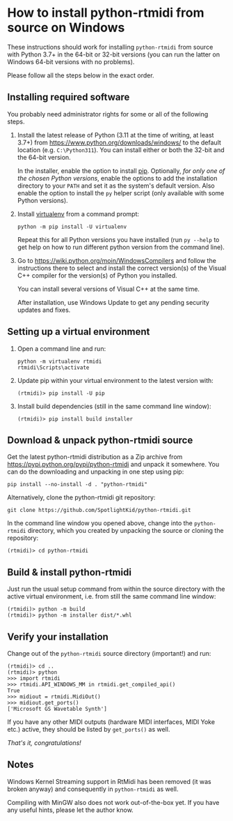 # How to install python-rtmidi from source on Windows

These instructions should work for installing `python-rtmidi` from source with
Python 3.7+ in the 64-bit or 32-bit versions (you can run the latter on Windows
64-bit versions with no problems).

Please follow all the steps below in the exact order.

## Installing required software

You probably need administrator rights for some or all of the following steps.

1.  Install the latest release of Python (3.11 at the time of writing, at least
    3.7+) from <https://www.python.org/downloads/windows/> to the default
    location (e.g. `C:\Python311`). You can install either or both the 32-bit
    and the 64-bit version.

    In the installer, enable the option to install [pip]. Optionally, *for only
    one of the chosen Python versions*, enable the options to add the
    installation directory to your `PATH` and set it as the system's default
    version. Also enable the option to install the `py` helper script (only
    available with some Python versions).

2.  Install [virtualenv] from a command prompt:

    ```console
    python -m pip install -U virtualenv
    ```

    Repeat this for all Python versions you have installed (run `py --help` to
    get help on how to run different python version from the command line).

3.  Go to <https://wiki.python.org/moin/WindowsCompilers> and follow the
    instructions there to select and install the correct version(s) of
    the Visual C++ compiler for the version(s) of Python you installed.

    You can install several versions of Visual C++ at the same time.

    After installation, use Windows Update to get any pending security updates
    and fixes.


## Setting up a virtual environment

1.  Open a command line and run:

    ```console
    python -m virtualenv rtmidi
    rtmidi\Scripts\activate
    ```

2.  Update pip within your virtual environment to the latest version with:

    ```console
    (rtmidi)> pip install -U pip
    ```

3.  Install build dependencies (still in the same command line window):

    ```console
    (rtmidi)> pip install build installer
    ```

## Download & unpack python-rtmidi source

Get the latest python-rtmidi distribution as a Zip archive from
<https://pypi.python.org/pypi/python-rtmidi> and unpack it somewhere. You can
do the downloading and unpacking in one step using pip:

```console
pip install --no-install -d . "python-rtmidi"
```

Alternatively, clone the python-rtmidi git repository:

```console
git clone https://github.com/SpotlightKid/python-rtmidi.git
```

In the command line window you opened above, change into the `python-rtmidi`
directory, which you created by unpacking the source or cloning the repository:


```console
(rtmidi)> cd python-rtmidi
```


## Build & install python-rtmidi

Just run the usual setup command from within the source directory with the
active virtual environment, i.e. from still the same command line window:

```console
(rtmidi)> python -m build
(rtmidi)> python -m installer dist/*.whl
```


## Verify your installation

Change out of the `python-rtmidi` source directory (important!) and run:

```console
(rtmidi)> cd ..
(rtmidi)> python
>>> import rtmidi
>>> rtmidi.API_WINDOWS_MM in rtmidi.get_compiled_api()
True
>>> midiout = rtmidi.MidiOut()
>>> midiout.get_ports()
['Microsoft GS Wavetable Synth']
```

If you have any other MIDI outputs (hardware MIDI interfaces, MIDI Yoke etc.)
active, they should be listed by `get_ports()` as well.

*That's it, congratulations!*


## Notes

Windows Kernel Streaming support in RtMidi has been removed (it was
broken anyway) and consequently in `python-rtmidi` as well.

Compiling with MinGW also does not work out-of-the-box yet. If you have
any useful hints, please let the author know.


[pip]: https://pypi.python.org/pypi/pip
[virtualenv]: https://pypi.python.org/pypi/virtualenv
